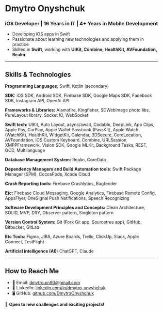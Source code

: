 # Dmytro Onyshchuk

### iOS Developer | 16 Years in IT | 4+ Years in Mobile Development

- Developing iOS apps in Swift
- Passionate about learning new technologies and applying them in practice
- Skilled in **Swift**, working with **UIKit, Combine, HealthKit, AVFoundation, Realm**

---

## Skills & Technologies  

**Programming Languages:** Swift, Kotlin (secondary)

**SDK:** iOS SDK, Android SDK, Firebase SDK, Google Maps SDK, Facebook SDK, Instagram API, OpenAI API

**Frameworks & Libraries:** Alamofire, Kingfisher, SDWebImage photo libs, PureLayout library, Socket IO, WebSocket

**Swift tech:** UIKit, Auto Layout, async/await, Codable, DeepLink, App Clips, Apple Pay, CarPlay, Apple Wallet Passbook (PassKit), Apple Watch (WatchKit), HealthKit, WidgetKit, Calendar, 3DSecure, CoreLocation, AVFoundation, iOS Custom Keyboard, Combine, URLSession, XMPPFramework, Vision SDK, Google MLKit, Background Tasks, REST, GCD, Multilanguage

**Database Management System:** Realm, CoreData

**Dependency Managers and Build Automation tools:** Swift Package Manager (SPM), CocoaPods, Xcode Cloud

**Crash Reporting tools:** Firebase Crashlytics, Bugfender

**Etc:** Firebase Cloud Messaging, Google Analytics, Firebase Remote Config, AppsFlyer, OneSignal Push Notifications, Speech Recognizing

**Software Development Principles and Concepts:** Clean Architecture, SOLID, MVP, DRY, Observer pattern, Singleton pattern

**Version Control System:** Git (Fork Git app, Sourcetree app), GitHub, Bitbucket, GitLab

**Etc Tools:** Figma, JIRA, Azure Boards, Trello, ClickUp, Slack, Apple Connect, TestFlight

**Artificial intelligence (AI):** ChatGPT, Claude

---

## How to Reach Me  

- 📧 Email: [dmytro.on90@gmail.com](mailto:dmytro.on90@gmail.com)  
- 💼 LinkedIn: [linkedin.com/in/dmytro-onyshchuk](https://www.linkedin.com/in/dmytro-onyshchuk/)  
- 🖥 GitHub: [github.com/DmytroOnyshchuk](https://github.com/DmytroOnyshchuk)  

🚀 **Open to new challenges and exciting projects!**
